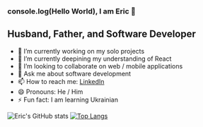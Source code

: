 ### console.log(Hello World), I am Eric 👋

## Husband, Father, and Software Developer
- 🔭 I’m currently working on my solo projects
- 🌱 I’m currently deepining my understanding of React
- 👯 I’m looking to collaborate on web / mobile applications
- 💬 Ask me about software development
- 📫 How to reach me: [LinkedIn](https://www.linkedin.com/in/eric-gartner-731907a0/)
- 😄 Pronouns: He / Him
- ⚡ Fun fact: I am learning Ukrainian 

<!-- [![Eric's GitHub stats](https://github-readme-stats.vercel.app/api?username=ericgartner47)](https://github.com/anuraghazra/github-readme-stats) -->
![Eric's GitHub stats](https://github-readme-stats.vercel.app/api?username=ericgartner47&show_icons=true&theme=tokyonight) [![Top Langs](https://github-readme-stats.vercel.app/api/top-langs/?username=ericgartner47)](https://github.com/anuraghazra/github-readme-stats)
